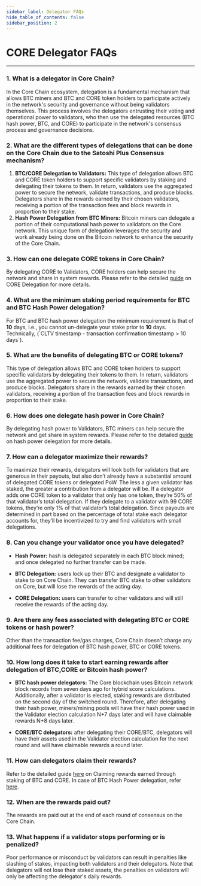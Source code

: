 ```yaml
---
sidebar_label: Delegator FAQs
hide_table_of_contents: false
sidebar_position: 2
---
```


# CORE Delegator FAQs
---


### 1. What is a delegator in Core Chain?

In the Core Chain ecosystem, delegation is a fundamental mechanism that allows BTC miners and BTC and CORE token holders to participate actively in the network's security and governance without being validators themselves. This process involves the delegators entrusting their voting and operational power to validators, who then use the delegated resources (BTC hash power, BTC, and CORE) to participate in the network's consensus process and governance decisions.

### 2. What are the different types of delegations that can be done on the Core Chain due to the Satoshi Plus Consensus mechanism?

1. **BTC/CORE Delegation to Validators:** This type of delegation allows BTC and CORE token holders to support specific validators by staking and delegating their tokens to them. In return, validators use the aggregated power to secure the network, validate transactions, and produce blocks. Delegators share in the rewards earned by their chosen validators, receiving a portion of the transaction fees and block rewards in proportion to their stake.
2. **Hash Power Delegation from BTC Miners:** Bitcoin miners can delegate a portion of their computational hash power to validators on the Core network. This unique form of delegation leverages the security and work already being done on the Bitcoin network to enhance the security of the Core Chain.

### 3. How can one delegate CORE tokens in Core Chain?

By delegating CORE to Validators, CORE holders can help secure the network and share in system rewards. Please refer to the detailed [guide](../stake-and-delegate/delegating-core) on CORE Delegation for more details.

### 4. What are the minimum staking period requirements for BTC and BTC Hash Power delegation?
For BTC and BTC hash power delegation the minimum requirement is that of **10** days, i.e., you cannot un-delegate your stake prior to **10** days. Technically, (\`CLTV timestamp - transaction confirmation timestamp > 10 days\`).

### 5. What are the benefits of delegating BTC or CORE tokens?

This type of delegation allows BTC and CORE token holders to support specific validators by delegating their tokens to them. In return, validators use the aggregated power to secure the network, validate transactions, and produce blocks. Delegators share in the rewards earned by their chosen validators, receiving a portion of the transaction fees and block rewards in proportion to their stake.

### 6. How does one delegate hash power in Core Chain?

By delegating hash power to Validators, BTC miners can help secure the network and get share in system rewards. Please refer to the detailed [guide](../stake-and-delegate/delegating-hash) on hash power delegation for more details.

### 7. How can a delegator maximize their rewards?

To maximize their rewards, delegators will look both for validators that are generous in their payouts, but also don’t already have a substantial amount of delegated CORE tokens or delegated PoW. The less a given validator has staked, the greater a contribution from a delegator will be. If a delegator adds one CORE token to a validator that only has one token, they’re 50% of that validator’s total delegation. If they delegate to a validator with 99 CORE tokens, they’re only 1% of that validator’s total delegation. Since payouts are determined in part based on the percentage of total stake each delegator accounts for, they’ll be incentivized to try and find validators with small delegations.

### 8. Can you change your validator once you have delegated?
- **Hash Power:** hash is delegated separately in each BTC block mined; and once delegated no further transfer can be made.

- **BTC Delegation:** users lock up their BTC and designate a validator to stake to on Core Chain. They can transfer BTC stake to other validators on Core, but will lose the rewards of the acting day.

- **CORE Delegation:** users can transfer to other validators and will still receive the rewards of the acting day.

<!-- ### 9. How to un-delegate my CORE tokens?

### 10. How to un-delegate my Bitcoin Hash Power? -->

### 9. Are there any fees associated with delegating BTC or CORE tokens or hash power?

Other than the transaction fee/gas charges, Core Chain doesn’t charge any additional fees for delegation of BTC hash power, BTC or CORE tokens.

### 10. How long does it take to start earning rewards after delegation of BTC,CORE or Bitcoin hash power?

- **BTC hash power delegators:** The Core blockchain uses Bitcoin network block records from seven days ago for hybrid score calculations. Additionally, after a validator is elected, staking rewards are distributed on the second day of the switched round. Therefore, after delegating their hash power, miners/mining pools will have their hash power used in the Validator election calculation N+7 days later and will have claimable rewards N+8 days later.

- **CORE/BTC delegators:** after delegating their CORE/BTC, delegators will have their assets used in the Validator election calculation for the next round and will have claimable rewards a round later.

### 11. How can delegators claim their rewards?

Refer to the detailed guide [here](../stake-and-delegate/delegating-core#claiming-rewards) on Claiming rewards earned through staking of BTC and CORE. In case of BTC Hash Power delegation, refer [here](../stake-and-delegate/delegating-hash#implementation). 

### 12. When are the rewards paid out?

The rewards are paid out at the end of each round of consensus on the Core Chain.

### 13. What happens if a validator stops performing or is penalized?

Poor performance or misconduct by validators can result in penalties like slashing of stakes, impacting both validators and their delegators. Note that delegators will not lose their staked assets, the penalties on validators will only be affecting the delegator's daily rewards.

<!-- ### 16. When can I receive my staking rewards?

### 17. When can I receive my undelegated CORE?

### 18. When can I redelegate my staked CORE? -->
